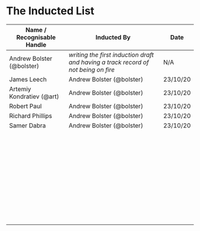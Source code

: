 # The Inducted List

| Name / Recognisable Handle | Inducted By                                                  | Date     |
| -------------------------- | ------------------------------------------------------------ | -------- |
| Andrew Bolster (@bolster)  | _writing the first induction draft and having a track record of not being on fire_ | N/A      |
| James Leech                | Andrew Bolster (@bolster)                                    | 23/10/20 |
| Artemiy Kondratiev (@art)  | Andrew Bolster (@bolster)                                    | 23/10/20 |
| Robert Paul                | Andrew Bolster (@bolster)                                    | 23/10/20 |
| Richard Phillips           | Andrew Bolster (@bolster)                                    | 23/10/20 |
| Samer Dabra                | Andrew Bolster (@bolster)                                    | 23/10/20 |
|                            |                                                              |          |
|                            |                                                              |          |
|                            |                                                              |          |
|                            |                                                              |          |
|                            |                                                              |          |
|                            |                                                              |          |
|                            |                                                              |          |
|                            |                                                              |          |
|                            |                                                              |          |
|                            |                                                              |          |
|                            |                                                              |          |
|                            |                                                              |          |
|                            |                                                              |          |
|                            |                                                              |          |
|                            |                                                              |          |
|                            |                                                              |          |
|                            |                                                              |          |
|                            |                                                              |          |
|                            |                                                              |          |
|                            |                                                              |          |
|                            |                                                              |          |
|                            |                                                              |          |
|                            |                                                              |          |
|                            |                                                              |          |
|                            |                                                              |          |
|                            |                                                              |          |
|                            |                                                              |          |
|                            |                                                              |          |
|                            |                                                              |          |
|                            |                                                              |          |
|                            |                                                              |          |
|                            |                                                              |          |
|                            |                                                              |          |
|                            |                                                              |          |
|                            |                                                              |          |
|                            |                                                              |          |
|                            |                                                              |          |
|                            |                                                              |          |
|                            |                                                              |          |
|                            |                                                              |          |
|                            |                                                              |          |
|                            |                                                              |          |

